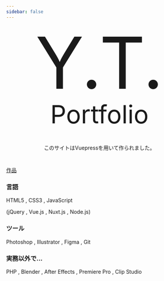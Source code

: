 ```yaml
---
sidebar: false
---
```

<p style="font-size:20vw;text-align:center;line-height:21vw;margin:0;">Y.T.</p>
<p style="font-size:7vw;text-align:center;line-height:8vw;margin:0;">Portfolio</p>


<div style="text-align: center;margin:40px 0;">
このサイトはVuepressを用いて作られました。
</div>
<div class="btn-wrapper">
    <a class="btn" href="/portfolio/portfolio">作品</a>
</div>

### 言語
HTML5 , CSS3 , JavaScript

(jQuery , Vue.js , Nuxt.js , Node.js)

### ツール
Photoshop , Illustrator , Figma , Git

### 実務以外で…
PHP , Blender , After Effects , Premiere Pro , Clip Studio
